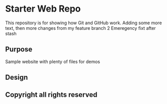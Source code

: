 # Starter Web Repo

This repository is for showing how Git and GitHub work. Adding some more text, then more changes from my feature branch 2
Emeregency fixt after stash
## Purpose

Sample website with plenty of files for demos

## Design

## Copyright all rights reserved

